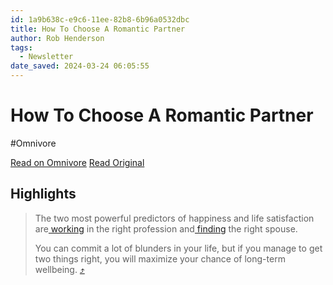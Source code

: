 ```yaml
---
id: 1a9b638c-e9c6-11ee-82b8-6b96a0532dbc
title: How To Choose A Romantic Partner
author: Rob Henderson
tags:
  - Newsletter
date_saved: 2024-03-24 06:05:55
---
```


# How To Choose A Romantic Partner
#Omnivore

[Read on Omnivore](https://omnivore.app/me/how-to-choose-a-romantic-partner-18e6fec84eb)
[Read Original](https://www.robkhenderson.com/p/how-to-choose-a-romantic-partner)

## Highlights

> The two most powerful predictors of happiness and life satisfaction are[ working](https://substack.com/redirect/479a8253-3f5c-45e5-94de-345b4d3b1062?j=eyJ1IjoiMmRhb2g5In0.wNQVXQHZPXVUS1Y9mudnycQLeZdn6NlNz8QmOlkqvQQ) in the right profession and[ finding](https://substack.com/redirect/2a70206a-9c3c-4061-9d75-9d5b93a9ca0d?j=eyJ1IjoiMmRhb2g5In0.wNQVXQHZPXVUS1Y9mudnycQLeZdn6NlNz8QmOlkqvQQ) the right spouse.
> 
> You can commit a lot of blunders in your life, but if you manage to get two things right, you will maximize your chance of long-term wellbeing. [⤴️](https://omnivore.app/me/how-to-choose-a-romantic-partner-18e6fec84eb#c1b0a04a-6507-4c0b-ab0e-f40bf7d6a648) 

